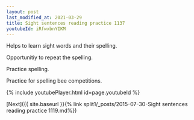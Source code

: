 ```yaml
---
layout: post
last_modified_at: 2021-03-29
title: Sight sentences reading practice 1137
youtubeId: iRfwxbnYIKM
---
```

 
 
Helps to learn sight words and their spelling.

Opportunitiy to repeat the spelling. 

Practice spelling. 
 
Practice for spelling bee competitions. 
 
{% include youtubePlayer.html id=page.youtubeId %}
 
 

[Next]({{ site.baseurl }}{% link  split1/_posts/2015-07-30-Sight sentences reading practice 1119.md%})
 
